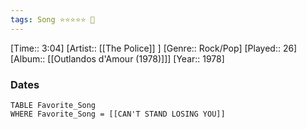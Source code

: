 ```yaml
---
tags: Song ⭐⭐⭐⭐⭐ 💛
---
```

[Time:: 3:04]
[Artist:: [[The Police]] ]
[Genre:: Rock/Pop]
[Played:: 26]
[Album:: [[Outlandos d'Amour (1978)]]]
[Year:: 1978]
### Dates
````dataview
TABLE Favorite_Song
WHERE Favorite_Song = [[CAN'T STAND LOSING YOU]]
````